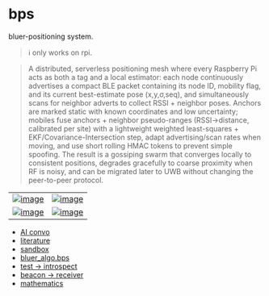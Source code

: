 # bps

bluer-positioning system.

> ℹ️ only works on rpi.

> A distributed, serverless positioning mesh where every Raspberry Pi acts as both a tag and a local estimator: each node continuously advertises a compact BLE packet containing its node ID, mobility flag, and its current best-estimate pose (x,y,σ,seq), and simultaneously scans for neighbor adverts to collect RSSI + neighbor poses. Anchors are marked static with known coordinates and low uncertainty; mobiles fuse anchors + neighbor pseudo-ranges (RSSI→distance, calibrated per site) with a lightweight weighted least-squares + EKF/Covariance-Intersection step, adapt advertising/scan rates when moving, and use short rolling HMAC tokens to prevent simple spoofing. The result is a gossiping swarm that converges locally to consistent positions, degrades gracefully to coarse proximity when RF is noisy, and can be migrated later to UWB without changing the peer-to-peer protocol.

|   |   |
| --- | --- |
| [![image](https://github.com/kamangir/assets2/raw/main/bps/1.png?raw=true)](https://github.com/kamangir/assets2/raw/main/bps/1.png?raw=true) | [![image](https://github.com/kamangir/assets2/raw/main/bps/2.png?raw=true)](https://github.com/kamangir/assets2/raw/main/bps/2.png?raw=true) |
| [![image](https://github.com/kamangir/assets2/raw/main/bps/0.png?raw=true)](https://github.com/kamangir/assets2/raw/main/bps/0.png?raw=true) | [![image](https://github.com/kamangir/assets2/raw/main/bps/3.png?raw=true)](https://github.com/kamangir/assets2/raw/main/bps/3.png?raw=true) |

- [AI convo](https://chatgpt.com/c/68e79d65-e938-8327-b1e1-2536f7b6fb41)
- [literature](./literature.md)
- [sandbox](https://github.com/kamangir/bluer-sandbox/tree/main/sandbox/bps)
- [bluer_algo.bps](../../bps)
- [test -> introspect](./test-introspect.md)
- [beacon -> receiver](./beacon-receiver.md)
- [mathematics](./mathematics-template.md)
